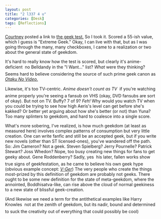 ```yaml
---
layout: post
title: "2 l337 4 u"
categories: [Desk]
tags: [Reflections]
---
```

<a title="geeky chick dot net" href="http://www.geekychick.net/blog/">Courtney</a> posted a link to <a href="http://www.innergeek.us/geek.html">the geek test.</a> So I took it. Scored a 55-ish value, which I guess is "Extreme Geek." Okay, I can live with that, but as I was going through the many, many checkboxes, I came to a realization or two about the general state of geekdom.

It's hard to really know how the test is scored, but clearly it's anime-deficient &#151; no Belldandy in the "I Want..." list? <i>What</i> were they thinking? Seems hard to believe considering the source of such prime geek canon as <a href="http://www.animeigo.com/Liner/ONV.html" target="likframe"><cite>Otaku No Video.</cite></a> 
<!--more-->

Likewise, it's too TV-centric. <i>Anime doesn't count as TV</i> &#151; if you're watching anime properly you're seeing a fansub on VHS (okay, DVD fansubs are sort of okay). But not on TV. Buffy? 7 of 9? <i>Feh!</i> Why would you watch TV when you could be trying to see how high Aeris's level can get before she's kakked? Or better yet arguing about how she's better (or not) than Yuna? Too many splinters to geekdom, and hard to coalesce into a single score.

What's more sobering, I've realized, is how much geekdom (at least as measured here) involves complex patterns of consumption but very little creation. One can write fanfic and still be an accepted geek, but if you write new novels (other than ST licensed-ones), you've wandered off the path. So: Jim Cameron? Not a geek. Steven Spielberg? Jerry Pournelle? Patrick Stewart? Joss Whedon? Nope, too busy creating new things for fans to get geeky about. Gene Roddenberry? Sadly, yes &#151; his later, fallen works show true signs of geekfestation, as he came to believe his own geek hype (obvious example concept: <a href="http://www.vgerclan.vze.com/"><i>V-Ger</i></a>) The very people who create the things most-prized by this definition of geekdom are probably not geeks. There ought to be some new definition for the state of meta-geekdom, where the annointed, Boddhisatva-like, can rise above the cloud of normal geekiness to a new state of blissful geek-creation.

(And likewise we need a term for the antithetical examples like Harry Knowles &#151; not at the zenith of geekdom, but its nadir, bound and determined to suck the creativity out of everything that could possibly be cool)
